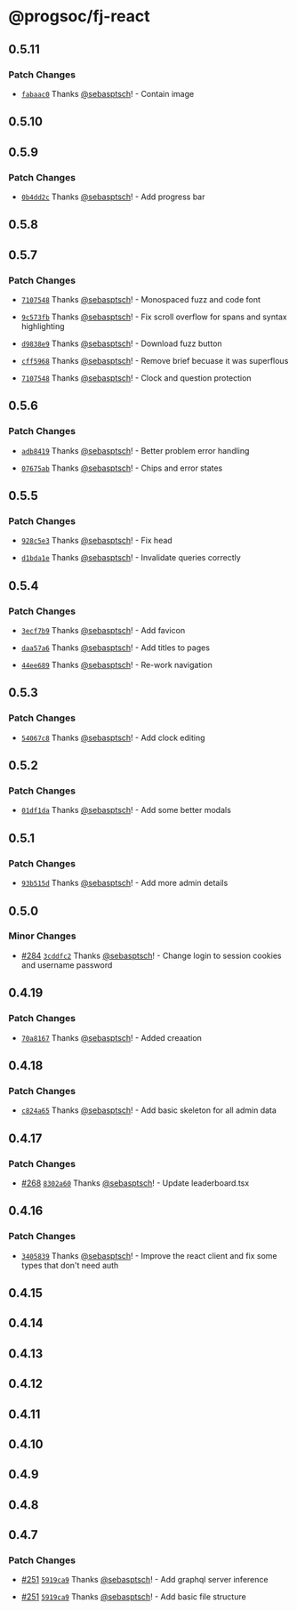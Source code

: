 # @progsoc/fj-react

## 0.5.11

### Patch Changes

- [`fabaac0`](https://github.com/ProgSoc/FuzzJudge/commit/fabaac0e2a3fc2a5a51cde542d472f08708b8bd0) Thanks [@sebasptsch](https://github.com/sebasptsch)! - Contain image

## 0.5.10

## 0.5.9

### Patch Changes

- [`0b4dd2c`](https://github.com/ProgSoc/FuzzJudge/commit/0b4dd2c9bc8c33c0ec11a5e180fab29b46bca1ed) Thanks [@sebasptsch](https://github.com/sebasptsch)! - Add progress bar

## 0.5.8

## 0.5.7

### Patch Changes

- [`7107548`](https://github.com/ProgSoc/FuzzJudge/commit/7107548c312e353d741de9ab3e84e7751b191939) Thanks [@sebasptsch](https://github.com/sebasptsch)! - Monospaced fuzz and code font

- [`9c573fb`](https://github.com/ProgSoc/FuzzJudge/commit/9c573fb7f4f2ebcd19bdda77a7788d1f42836fce) Thanks [@sebasptsch](https://github.com/sebasptsch)! - Fix scroll overflow for spans and syntax highlighting

- [`d9838e9`](https://github.com/ProgSoc/FuzzJudge/commit/d9838e956b25ba1d0cc515056690f3c48c27d410) Thanks [@sebasptsch](https://github.com/sebasptsch)! - Download fuzz button

- [`cff5968`](https://github.com/ProgSoc/FuzzJudge/commit/cff5968e90e14b96b902cff42fc1d11aa560331a) Thanks [@sebasptsch](https://github.com/sebasptsch)! - Remove brief becuase it was superflous

- [`7107548`](https://github.com/ProgSoc/FuzzJudge/commit/7107548c312e353d741de9ab3e84e7751b191939) Thanks [@sebasptsch](https://github.com/sebasptsch)! - Clock and question protection

## 0.5.6

### Patch Changes

- [`adb8419`](https://github.com/ProgSoc/FuzzJudge/commit/adb841956832b1d37ef7396a96236c380e7a6ed8) Thanks [@sebasptsch](https://github.com/sebasptsch)! - Better problem error handling

- [`07675ab`](https://github.com/ProgSoc/FuzzJudge/commit/07675ab26f90a9ec5ddde2cb8c90e7a18a9e3f78) Thanks [@sebasptsch](https://github.com/sebasptsch)! - Chips and error states

## 0.5.5

### Patch Changes

- [`928c5e3`](https://github.com/ProgSoc/FuzzJudge/commit/928c5e3ef12b053f9e6e242d2e8e048e3abd1eb2) Thanks [@sebasptsch](https://github.com/sebasptsch)! - Fix head

- [`d1bda1e`](https://github.com/ProgSoc/FuzzJudge/commit/d1bda1e0fda2d01e3a35f8de24d3b49b2993f6b9) Thanks [@sebasptsch](https://github.com/sebasptsch)! - Invalidate queries correctly

## 0.5.4

### Patch Changes

- [`3ecf7b9`](https://github.com/ProgSoc/FuzzJudge/commit/3ecf7b9a0ea4c59435f9d93491b24eeedf4bfb87) Thanks [@sebasptsch](https://github.com/sebasptsch)! - Add favicon

- [`daa57a6`](https://github.com/ProgSoc/FuzzJudge/commit/daa57a65d21cd48ea4c66beaa8899d0a325f9657) Thanks [@sebasptsch](https://github.com/sebasptsch)! - Add titles to pages

- [`44ee689`](https://github.com/ProgSoc/FuzzJudge/commit/44ee68986d8b24066fa31a443a36b49599509bc7) Thanks [@sebasptsch](https://github.com/sebasptsch)! - Re-work navigation

## 0.5.3

### Patch Changes

- [`54067c8`](https://github.com/ProgSoc/FuzzJudge/commit/54067c859cd79793f7d99f4771dac9e26eb6e168) Thanks [@sebasptsch](https://github.com/sebasptsch)! - Add clock editing

## 0.5.2

### Patch Changes

- [`01df1da`](https://github.com/ProgSoc/FuzzJudge/commit/01df1da650ad565d0fccd55a47d38c7add87229f) Thanks [@sebasptsch](https://github.com/sebasptsch)! - Add some better modals

## 0.5.1

### Patch Changes

- [`93b515d`](https://github.com/ProgSoc/FuzzJudge/commit/93b515da1400fffc245907708a9d5e3a0c9812d9) Thanks [@sebasptsch](https://github.com/sebasptsch)! - Add more admin details

## 0.5.0

### Minor Changes

- [#284](https://github.com/ProgSoc/FuzzJudge/pull/284) [`3cddfc2`](https://github.com/ProgSoc/FuzzJudge/commit/3cddfc27e5fa99e5cd368574ceb6260ebd0db50b) Thanks [@sebasptsch](https://github.com/sebasptsch)! - Change login to session cookies and username password

## 0.4.19

### Patch Changes

- [`70a8167`](https://github.com/ProgSoc/FuzzJudge/commit/70a81670ccc367112ee818de8082ff2231cdbcc1) Thanks [@sebasptsch](https://github.com/sebasptsch)! - Added creaation

## 0.4.18

### Patch Changes

- [`c824a65`](https://github.com/ProgSoc/FuzzJudge/commit/c824a65b7a2d50b995ac25b07a5f187f3bae8006) Thanks [@sebasptsch](https://github.com/sebasptsch)! - Add basic skeleton for all admin data

## 0.4.17

### Patch Changes

- [#268](https://github.com/ProgSoc/FuzzJudge/pull/268) [`8302a60`](https://github.com/ProgSoc/FuzzJudge/commit/8302a60918e67501018710d50efa60069c5b120b) Thanks [@sebasptsch](https://github.com/sebasptsch)! - Update leaderboard.tsx

## 0.4.16

### Patch Changes

- [`3405839`](https://github.com/ProgSoc/FuzzJudge/commit/3405839a99c09d81c404707ed4784ed7a3309e46) Thanks [@sebasptsch](https://github.com/sebasptsch)! - Improve the react client and fix some types that don't need auth

## 0.4.15

## 0.4.14

## 0.4.13

## 0.4.12

## 0.4.11

## 0.4.10

## 0.4.9

## 0.4.8

## 0.4.7

### Patch Changes

- [#251](https://github.com/ProgSoc/FuzzJudge/pull/251) [`5919ca9`](https://github.com/ProgSoc/FuzzJudge/commit/5919ca9e093ffe0108a85b96475159889432173e) Thanks [@sebasptsch](https://github.com/sebasptsch)! - Add graphql server inference

- [#251](https://github.com/ProgSoc/FuzzJudge/pull/251) [`5919ca9`](https://github.com/ProgSoc/FuzzJudge/commit/5919ca9e093ffe0108a85b96475159889432173e) Thanks [@sebasptsch](https://github.com/sebasptsch)! - Add basic file structure
